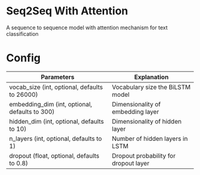 # Seq2Seq With Attention

A sequence to sequence model with attention mechanism for text classification

# Config

| Parameters                                     | Explanation                           |
|------------------------------------------------|---------------------------------------|
| vocab_size (int, optional, defaults to 26000)  | Vocabulary size the BiLSTM model      |
| embedding_dim (int, optional, defaults to 300) | Dimensionality of embedding layer     |
| hidden_dim (int, optional, defaults to 10)     | Dimensionality of hidden layer        |
| n_layers (int, optional, defaults to 1)        | Number of hidden layers in LSTM       |
| dropout (float, optional, defaults to 0.8)     | Dropout probability for dropout layer |